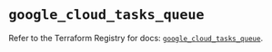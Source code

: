 # `google_cloud_tasks_queue`

Refer to the Terraform Registry for docs: [`google_cloud_tasks_queue`](https://registry.terraform.io/providers/hashicorp/google/5.17.0/docs/resources/cloud_tasks_queue).
